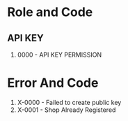 # Role and Code

## API KEY

1. 0000 - API KEY PERMISSION

# Error And Code

1. X-0000 - Failed to create public key
2. X-0001 - Shop Already Registered

